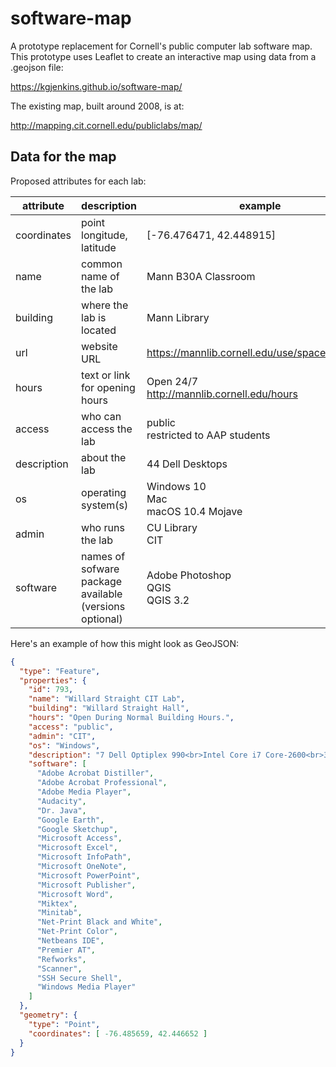 # software-map

A prototype replacement for Cornell's public computer lab software map.
This prototype uses Leaflet to create an interactive map using data from a .geojson file:

https://kgjenkins.github.io/software-map/

The existing map, built around 2008, is at:

http://mapping.cit.cornell.edu/publiclabs/map/


## Data for the map

Proposed attributes for each lab:

| attribute | description | example |
| - | - | - |
| coordinates | point longitude, latitude | [-76.476471, 42.448915] |
| name | common name of the lab | Mann B30A Classroom |
| building | where the lab is located | Mann Library |
| url | website URL | https://mannlib.cornell.edu/use/spaces/all/b30a |
| hours | text or link for opening hours | Open 24/7<br>http://mannlib.cornell.edu/hours |
| access | who can access the lab | public<br>restricted to AAP students |
| description | about the lab | 44 Dell Desktops |
| os | operating system(s) | Windows 10<br>Mac<br>macOS 10.4 Mojave |
| admin | who runs the lab | CU Library<br>CIT |
| software | names of sofware package available (versions optional) | Adobe Photoshop<br>QGIS<br>QGIS 3.2 |

Here's an example of how this might look as GeoJSON:

```json
{
  "type": "Feature",
  "properties": {
    "id": 793,
    "name": "Willard Straight CIT Lab",
    "building": "Willard Straight Hall",
    "hours": "Open During Normal Building Hours.",
    "access": "public",
    "admin": "CIT",
    "os": "Windows",
    "description": "7 Dell Optiplex 990<br>Intel Core i7 Core-2600<br>3.4 Ghz / 4 Gb Ram<br>CD/DVD RW",
    "software": [
      "Adobe Acrobat Distiller",
      "Adobe Acrobat Professional",
      "Adobe Media Player",
      "Audacity",
      "Dr. Java",
      "Google Earth",
      "Google Sketchup",
      "Microsoft Access",
      "Microsoft Excel",
      "Microsoft InfoPath",
      "Microsoft OneNote",
      "Microsoft PowerPoint",
      "Microsoft Publisher",
      "Microsoft Word",
      "Miktex",
      "Minitab",
      "Net-Print Black and White",
      "Net-Print Color",
      "Netbeans IDE",
      "Premier AT",
      "Refworks",
      "Scanner",
      "SSH Secure Shell",
      "Windows Media Player"
    ]
  },
  "geometry": {
    "type": "Point",
    "coordinates": [ -76.485659, 42.446652 ]
  }
}

```


